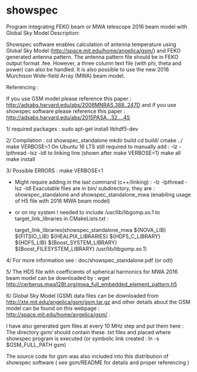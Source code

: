 # showspec
Program integrating FEKO beam or MWA telescope 2016 beam model with Global Sky Model
Description:

Showspec software enables calculation of antenna temperature using Global Sky Model (http://space.mit.edu/home/angelica/gsm/)
and FEKO generated antenna pattern. The antenna pattern file should be in FEKO output format .fee.
However, a three column text file (with phi, theta and power) can also be handled.
It is also possible to use the new 2016 Murchison Wide-field Array (MWA) beam model. 

Referencing :

If you use GSM model please reference this paper : http://adsabs.harvard.edu/abs/2008MNRAS.388..247D 
and if you use showspec software please reference this paper : http://adsabs.harvard.edu/abs/2015PASA...32....4S


1/ required packages :
   sudo apt-get install libhdf5-dev


2/  Compilation :
   cd showspec_standalone
   mkdir build
   cd build/
   cmake ../
   make VERBOSE=1
   On Ubuntu 16 LTS still required to manually add : -lz -lpthread -lsz -ldl to linking line (shown after make VERBOSE=1)
   make all
   make install
   

3/ Possible ERRORS :
   make VERBOSE=1 

   -  Might require adding in the last command (c++/linking) : -lz -lpthread -lsz -ldl 
       Exacutable files are in bin/ subdirectory, they are : showspec_standalone and showspec_standalone_mwa (enabiling usage of H5 file with 2016 MWA beam model)

   - or on my system I needed to include /usr/lib/libgomp.so.1 to target_link_libraries  in CMakeLists.txt :

     target_link_libraries(showspec_standalone_mwa ${NOVA_LIB} ${FITSIO_LIB} ${HEALPIX_LIBRARIES} ${HDF5_C_LIBRARY} ${HDF5_LIB} ${Boost_SYSTEM_LIBRARY} ${Boost_FILESYSTEM_LIBRARY} /usr/lib/libgomp.so.1)




4/ For more information see : doc/showspec_standalone.pdf (or odt)

5/ The HD5 file with coefficients of spherical harmonics for MWA 2016 beam model can be downloaded by :
    wget http://cerberus.mwa128t.org/mwa_full_embedded_element_pattern.h5

6/ Global Sky Model (GSM) data files can be downloaded from http://xte.mit.edu/angelica/gsm/gsm.tar.gz 
   and other details about the GSM model can be found on this webpage : http://space.mit.edu/home/angelica/gsm/ .
   
   I have also generated gsm files at every 10 MHz step and put them here : 
   The directory gsm/ should contain these .txt files and placed where showspec program is executed (or symbolic link created : ln -s $GSM_FULL_PATH gsm)

   The source code for gsm was also included into this distribution of showspec software ( see gsm/README for details and proper referencing )
